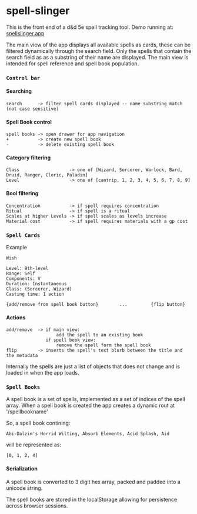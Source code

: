 # spell-slinger

This is the front end of a d&d 5e spell tracking tool. Demo running at: [spellslinger.app](https://spellslinger.app)

The main view of the app displays all available spells as cards, these can be filtered dynamically through the search field. Only the spells that contain the search field as as a substring of their name are displayed. The main view is intended for spell reference and spell book population.

### `Control bar`
#### Searching
    search      -> filter spell cards displayed -- name substring match (not case sensitive)
#### Spell Book control
    spell books -> open drawer for app navigation
    +           -> create new spell book
    -           -> delete existing spell book
#### Category filtering
    Class                   -> one of [Wizard, Sorcerer, Warlock, Bard, Druid, Ranger, Cleric, Paladin]
    Level                   -> one of [cantrip, 1, 2, 3, 4, 5, 6, 7, 8, 9]
#### Bool filtering
    Concentration           -> if spell requires concentration
    Ritual                  -> if spell is a ritual
    Scales at higher Levels -> if spell scales as levels increase
    Material cost           -> if spell requires materials with a gp cost

### `Spell Cards`
Example

    Wish

    Level: 9th-level
    Range: Self
    Components: V
    Duration: Instantaneous
    Class: (Sorcerer, Wizard)
    Casting time: 1 action

    {add/remove from spell book button}        ...         {flip button} 

#### Actions
    add/remove  -> if main view:
                       add the spell to an existing book
                   if spell book view:
                       remove the spell form the spell book
    flip        -> inserts the spell's text blurb between the title and the metadata


Internally the spells are just a list of objects that does not change and is loaded in when the app loads.

### `Spell Books`
A spell book is a set of spells, implemented as a set of indices of the spell array.
When a spell book is created the app creates a dynamic rout at '/spellbookname'

So, a spell book contining:

    Abi-Dalzim's Horrid Wilting, Absorb Elements, Acid Splash, Aid
will be represented as:

    [0, 1, 2, 4]

#### Serialization
A spell book is converted to 3 digit hex array, packed and padded into a unicode string.

The spell books are stored in the localStorage allowing for persistence across browser sessions.
